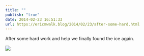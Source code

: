 ```yaml
---
title: ""
publish: "true"
date: 2014-02-23 16:51:33
url: https://ericmwalk.blog/2014/02/23/after-some-hard.html
---
```


After some hard work and help we finally found the ice again.

![](https://ericmwalk.blog/uploads/2022/85fd12f4de.jpg)